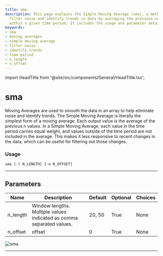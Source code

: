 ```yaml
---
title: sma
description: This page explains the Simple Moving Average (sma), a method used to
  filter noise and identify trends in data by averaging the previous set of values
  within a given time period. It includes the usage and parameter details.
keywords:
- sma
- moving averages
- simple moving average
- filter noise
- identify trends
- time period
- n_length
- n_offset
---
```


import HeadTitle from '@site/src/components/General/HeadTitle.tsx';

<HeadTitle title="sma - Ta - Forex - Reference | OpenBB Terminal Docs" />

# sma

Moving Averages are used to smooth the data in an array to help eliminate noise and identify trends. The Simple Moving Average is literally the simplest form of a moving average. Each output value is the average of the previous n values. In a Simple Moving Average, each value in the time period carries equal weight, and values outside of the time period are not included in the average. This makes it less responsive to recent changes in the data, which can be useful for filtering out those changes.

### Usage

```python
sma [-l N_LENGTH] [-o N_OFFSET]
```

---

## Parameters

| Name | Description | Default | Optional | Choices |
| ---- | ----------- | ------- | -------- | ------- |
| n_length | Window lengths. Multiple values indicated as comma separated values. | 20, 50 | True | None |
| n_offset | offset | 0 | True | None |

![sma](https://user-images.githubusercontent.com/46355364/154311791-5b130d08-55bd-406b-a68e-914a733c5191.png)

---
